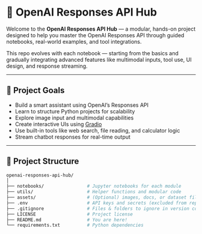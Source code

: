 # 🧠 OpenAI Responses API Hub

Welcome to the **OpenAI Responses API Hub** — a modular, hands-on project designed to help you master the OpenAI Responses API through guided notebooks, real-world examples, and tool integrations.

This repo evolves with each notebook — starting from the basics and gradually integrating advanced features like multimodal inputs, tool use, UI design, and response streaming.

---

## 🚀 Project Goals

- Build a smart assistant using OpenAI’s Responses API
- Learn to structure Python projects for scalability
- Explore image input and multimodal capabilities
- Create interactive UIs using [Gradio](https://www.gradio.app/)
- Use built-in tools like web search, file reading, and calculator logic
- Stream chatbot responses for real-time output

---

## 📁 Project Structure

```bash
openai-responses-api-hub/
│
├── notebooks/                # Jupyter notebooks for each module
├── utils/                    # Helper functions and modular code
├── assets/                   # (Optional) images, docs, or dataset files
├── .env                      # API keys and secrets (excluded from repo)
├── .gitignore                # Files & folders to ignore in version control
├── LICENSE                   # Project license
├── README.md                 # You are here!
└── requirements.txt          # Python dependencies
